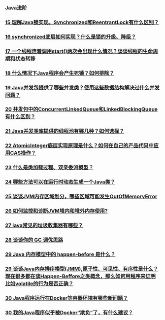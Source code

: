 ### Java进阶
>
### [15 理解Java锁实现，Synchronized和ReentrantLock有什么区别？](https://github.com/lu666666/notebooks/blob/master/java/0/2/01.md)
>
### [16 synchronized底层如何实现？什么是锁的升级、降级？](https://github.com/lu666666/notebooks/blob/master/java/0/2/02.md)
>
### [17 一个线程连着调用start()两次会出现什么情况？谈谈线程的生命周期和状态转移](https://github.com/lu666666/notebooks/blob/master/java/0/2/03.md) 
>
### [18 什么情况下Java程序会产生死锁？如何排除？](https://github.com/lu666666/notebooks/blob/master/java/0/2/04.md)
>
### [19 Java并发包提供了哪些并发类？使用这些数据结构解决过什么并发问题？](https://github.com/lu666666/notebooks/blob/master/java/0/2/05.md)
>
### [20 并发包中的ConcurrentLinkedQueue和LinkedBlockingQueue有什么区别？](https://github.com/lu666666/notebooks/blob/master/java/0/2/06.md)
>
### [21 Java并发类库提供的线程池有哪几种？如何选择？](https://github.com/lu666666/notebooks/blob/master/java/0/2/07.md)
>
### [22 AtomicInteger底层实现原理是什么？如何在自己的产品代码中应用CAS操作？](https://github.com/lu666666/notebooks/blob/master/java/0/2/08.md)
>
### [23 什么是类加载过程、双亲委派模型？](https://github.com/lu666666/notebooks/blob/master/java/0/2/09.md)
>
### [24 哪些方法可以在运行时动态生成一个Java类？](https://github.com/lu666666/notebooks/blob/master/java/0/2/10.md)
>
### [25 谈谈JVM内存区域划分，哪些区域可能发生OutOfMemoryError](https://github.com/lu666666/notebooks/blob/master/java/0/2/11.md)
>
### [26 如何监控和诊断JVM堆内和堆外内存使用?](https://github.com/lu666666/notebooks/blob/master/java/0/2/12.md)
>
### [27 java常见的垃圾收集器有哪些？](https://github.com/lu666666/notebooks/blob/master/java/0/2/13.md)
>
### [28 谈谈你的 GC 调优思路](https://github.com/lu666666/notebooks/blob/master/java/0/2/14.md)
>
### [29 Java 内存模型中的 happen-before 是什么？](https://github.com/lu666666/notebooks/blob/master/java/0/2/15.md)
>
### [29 谈谈Java内存排序模型(JMM),原子性、可见性、有序性是什么？现在很多都在谈Happen-Beffore之类概念，那么如何用程序来证明比如volatile的行为是否正确？](https://github.com/lu666666/notebooks/blob/master/java/0/2/15.md)
>
### [30 Java程序运行在Docker等容器环境有哪些新问题？](https://github.com/lu666666/notebooks/blob/master/java/0/2/16.md)
>
### [30 我的Java程序似乎被Docker“欺负”了，有什么建议？](https://github.com/lu666666/notebooks/blob/master/java/0/2/16.md)
>

